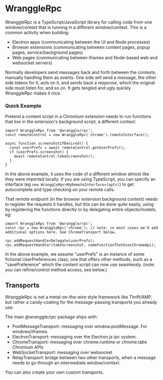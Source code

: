 # WranggleRpc

WranggleRpc is a TypeScript/JavaScript library for calling code from one window/context that is running in a 
 different window/context. This is a common activity when building: 

* Electron apps (communicating between the UI and Node processes)
* Browser extensions (communicating between content pages, popup pages, service/background pages)
* Web pages (communicating between iframes and Node-based web and websocket servers)  
 
Normally developers send messages back and forth between the contexts, manually handling them as events. One side will send 
 a message, the other side listens for it, acts on it, and sends back a response, which the original side must listen for, and 
 so on. It gets tangled and ugly quickly. WranggleRpc makes it nice. 


### Quick Example

Pretend a content script in a Chromium extension needs to run functions that live in the extension's background script, a different
 context:
 
```
import WranggleRpc from '@wranggle/rpc';
const remoteControl = new WranggleRpc('chrome').remoteInterface();

async function screenshotIfDesired() {
  const userPrefs = await remoteControl.getUserPrefs(); 
  if (userPrefs.screenshot) {
    await remoteControl.takeScreenshot();
  } 
} 
``` 

In the above example, it uses the code of a different window almost like they were imported locally. 
 If you are using TypeScript, you can specify an interface (eg `new WranggleRpc<MyRemoteInterface>(opts)`) to get autocomplete
 and type checking on your remote calls. 

That remote endpoint (in the browser extension background context) needs to register the requests it handles, but this can be 
 done quite easily, using by registering the functions directly or by delegating entire objects/models, eg:
 
```
import WranggleRpc from '@wranggle/rpc';
const rpc = new WranggleRpc('chrome'); // note: in most cases we'd add additional options here. See ChromeTransport below. 

rpc.addRequestHandlerDelegate(userPrefs);   
rpc.addRequestHandler(takeScreenshot, someFunctionThatUsesChromeApi);
```  

In the above example, we assume "userPrefs" is an instance of some fictional UserPreferences class, one that offers other methods,
 such as a "savePreference" which the content script can now use seamlessly. (note: you can refine/control method access, see below.)      

  
## Transports

WranggleRpc is not a metal-on-the-wire style framework like Thrift/AMP, but rather a candy-coating for the message-passing
 transports you already use. 
 
The main _@wranggle/rpc_ package ships with:

* PostMessageTransport: messaging over window.postMessage. For windows/iframes.
* ElectronTransport: messaging over the Electron.js ipc system.
* ChromeTransport: messaging over chrome.runtime or chrome.tabs Chromium APIs 
* WebSocketTransport: messaging over websocket 
* RelayTransport: bridge between two other transports, when a message needs to go through an intermediate window/context.
        
You can also create your own custom transports. 


   